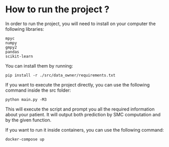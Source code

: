 # How to run the project ?

In order to run the project, you will need to install on your computer the following libraries:

```
mpyc
numpy
gmpy2
pandas
scikit-learn
```

You can install them by running:

```
pip install -r ./src/data_owner/requirements.txt
```

If you want to execute the project directly, you can use the following command inside the src folder:

```
python main.py -M3
```

This will execute the script and prompt you all the required information about your patient.
It will output both prediction by SMC computation and by the given function.


If you want to run it inside containers, you can use the following command:

```
docker-compose up
```